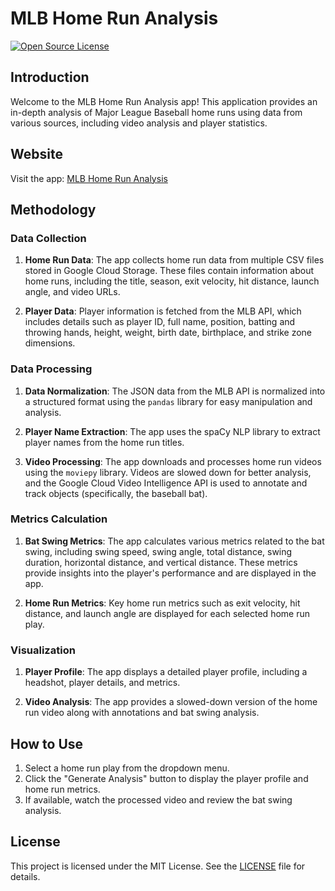 # MLB Home Run Analysis

<a href="https://img.shields.io/badge/license-MIT-blue.svg" target="_blank" rel="noopener noreferrer">![Open Source License](LICENSE)</a>

## Introduction

Welcome to the MLB Home Run Analysis app! This application provides an in-depth analysis of Major League Baseball home runs using data from various sources, including video analysis and player statistics.

## Website

Visit the app: <a href="https://diamond-eye.streamlit.app/" target="_blank" rel="noopener noreferrer">MLB Home Run Analysis</a>

## Methodology

### Data Collection

1. **Home Run Data**: The app collects home run data from multiple CSV files stored in Google Cloud Storage. These files contain information about home runs, including the title, season, exit velocity, hit distance, launch angle, and video URLs.

2. **Player Data**: Player information is fetched from the MLB API, which includes details such as player ID, full name, position, batting and throwing hands, height, weight, birth date, birthplace, and strike zone dimensions.

### Data Processing

1. **Data Normalization**: The JSON data from the MLB API is normalized into a structured format using the `pandas` library for easy manipulation and analysis.

2. **Player Name Extraction**: The app uses the spaCy NLP library to extract player names from the home run titles.

3. **Video Processing**: The app downloads and processes home run videos using the `moviepy` library. Videos are slowed down for better analysis, and the Google Cloud Video Intelligence API is used to annotate and track objects (specifically, the baseball bat).

### Metrics Calculation

1. **Bat Swing Metrics**: The app calculates various metrics related to the bat swing, including swing speed, swing angle, total distance, swing duration, horizontal distance, and vertical distance. These metrics provide insights into the player's performance and are displayed in the app.

2. **Home Run Metrics**: Key home run metrics such as exit velocity, hit distance, and launch angle are displayed for each selected home run play.

### Visualization

1. **Player Profile**: The app displays a detailed player profile, including a headshot, player details, and metrics.

2. **Video Analysis**: The app provides a slowed-down version of the home run video along with annotations and bat swing analysis.

## How to Use

1. Select a home run play from the dropdown menu.
2. Click the "Generate Analysis" button to display the player profile and home run metrics.
3. If available, watch the processed video and review the bat swing analysis.

## License

This project is licensed under the MIT License. See the [LICENSE](LICENSE) file for details.
